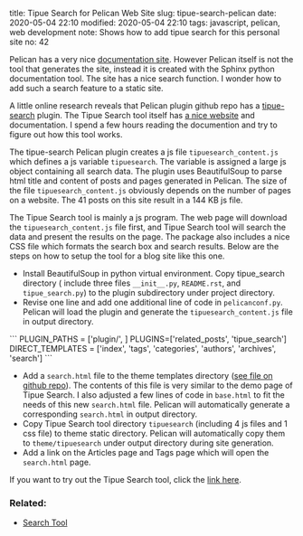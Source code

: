 title: Tipue Search for Pelican Web Site
slug: tipue-search-pelican
date: 2020-05-04 22:10
modified: 2020-05-04 22:10
tags: javascript, pelican, web development
note: Shows how to add tipue search for this personal site
no: 42

Pelican has a very nice [documentation site](https://docs.getpelican.com/en/stable/). 
However Pelican itself is not the tool that 
generates the site, instead it is created with the Sphinx python documentation tool. 
The site has a nice search function. I wonder how to add such a search feature 
to a static site.

A little online research reveals that Pelican plugin github repo has a 
[tipue-search](https://github.com/getpelican/pelican-plugins/tree/master/tipue_search) 
plugin. The Tipue Search tool itself has [a nice website](https://tipue.com/search/) 
and documentation. I spend a few hours reading the documention and try to figure out 
how this tool works. 

The tipue-search Pelican plugin creates a js file `tipuesearch_content.js` which 
defines a js variable `tipuesearch`. The variable is assigned a large js object 
containing all search data. The plugin uses BeautifulSoup to parse html 
title and content of posts and pages generated in Pelican.  The size of the file `tipuesearch_content.js` 
obviously depends on the number of pages on a website.  The 41 posts on this 
site result in a 144 KB js file.  

The Tipue Search tool is mainly a js program.  The web page will download the 
`tipuesearch_content.js` file first, and Tipue Search tool will search the data 
and present the results on the page. The package also includes a nice CSS 
file which formats the search box and search results. Below are the steps on 
how to setup the tool for a blog site like this one. 

- Install BeautifulSoup in python virtual environment. Copy tipue_search directory (
   include three files `__init__.py`, `README.rst`, and `tipue_search.py`)
   to the plugin subdirectory under project directory. 
- Revise one line and add one additional line of code in `pelicanconf.py`. Pelican
  will load the plugin and generate the `tipuesearch_content.js` file in output 
  directory. 

<div class="ml-5">
```
PLUGIN_PATHS = ['plugin/', ]
PLUGINS=['related_posts', 'tipue_search']
DIRECT_TEMPLATES = ['index', 'tags', 'categories', 
    'authors', 'archives', 'search']
```
</div>

- Add a `search.html` file to the theme templates directory 
([see file on github repo](https://github.com/georgexyz19/georgexyz.com/blob/master/bs4/templates/search.html)).
The contents
   of this file is very similar to the demo page of Tipue Search. I also adjusted 
   a few lines of code in `base.html` to fit the needs of this new `search.html` file. 
   Pelican will automatically generate a corresponding `search.html` in output directory. 
- Copy Tipue Search tool directory `tipuesearch` (including 4 js files and 1 css file) to theme static directory. Pelican will automatically copy them to `theme/tipuesearch` under output
directory during site generation. 
- Add a link on the Articles page and Tags page which will open the `search.html` page. 

If you want to try out the Tipue Search tool, click the [link here](/search.html). 

<div class="mt-5 border-top">
  <h3>Related:</h3>
  <ul>
    <li><a href="/search.html">Search Tool</a></li>
  </ul>
</div>



